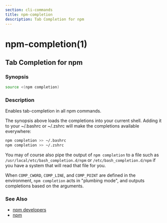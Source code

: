 ```yaml
---
section: cli-commands 
title: npm-completion
description: Tab Completion for npm
---
```


# npm-completion(1)

## Tab Completion for npm

### Synopsis

```bash
source <(npm completion)
```

### Description

Enables tab-completion in all npm commands.

The synopsis above
loads the completions into your current shell.  Adding it to
your ~/.bashrc or ~/.zshrc will make the completions available
everywhere:

```bash
npm completion >> ~/.bashrc
npm completion >> ~/.zshrc
```

You may of course also pipe the output of `npm completion` to a file
such as `/usr/local/etc/bash_completion.d/npm` or 
`/etc/bash_completion.d/npm` if you have a system that will read 
that file for you.

When `COMP_CWORD`, `COMP_LINE`, and `COMP_POINT` are defined in the
environment, `npm completion` acts in "plumbing mode", and outputs
completions based on the arguments.

### See Also

* [npm developers](/using-npm/developers)
* [npm](/cli-commands/npm)
